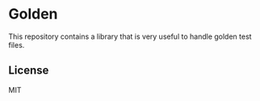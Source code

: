 # Golden

This repository contains a library that is very useful to handle golden test files.

## License

MIT
